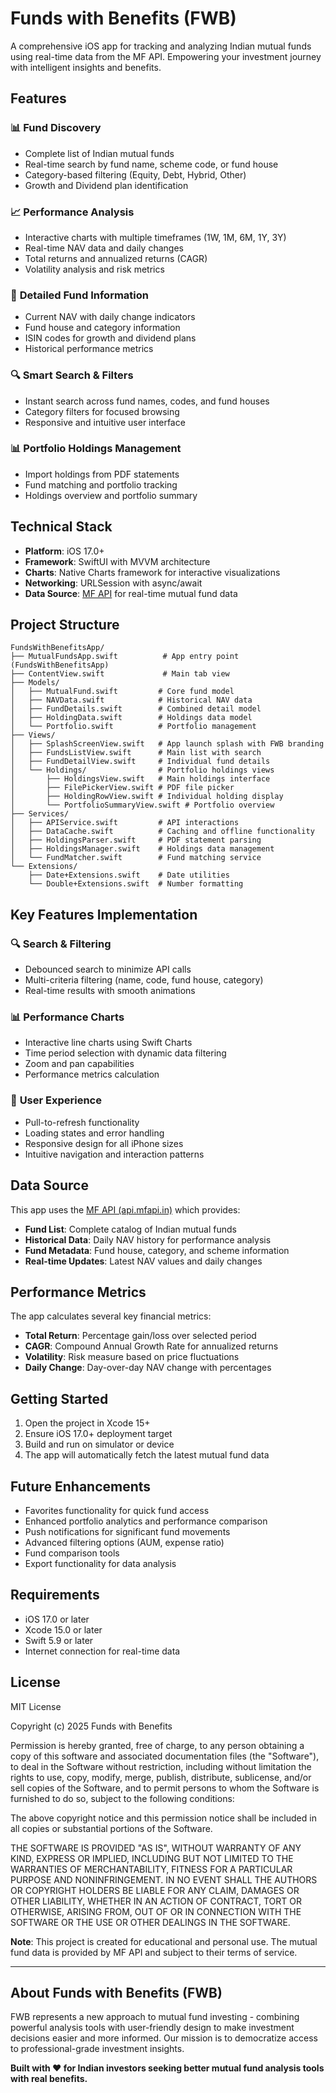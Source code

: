 # Funds with Benefits (FWB)

A comprehensive iOS app for tracking and analyzing Indian mutual funds using real-time data from the MF API. Empowering your investment journey with intelligent insights and benefits.

## Features

### 📊 **Fund Discovery**
- Complete list of Indian mutual funds
- Real-time search by fund name, scheme code, or fund house
- Category-based filtering (Equity, Debt, Hybrid, Other)
- Growth and Dividend plan identification

### 📈 **Performance Analysis**
- Interactive charts with multiple timeframes (1W, 1M, 6M, 1Y, 3Y)
- Real-time NAV data and daily changes
- Total returns and annualized returns (CAGR)
- Volatility analysis and risk metrics

### 🎯 **Detailed Fund Information**
- Current NAV with daily change indicators
- Fund house and category information
- ISIN codes for growth and dividend plans
- Historical performance metrics

### 🔍 **Smart Search & Filters**
- Instant search across fund names, codes, and fund houses
- Category filters for focused browsing
- Responsive and intuitive user interface

### 📊 **Portfolio Holdings Management**
- Import holdings from PDF statements
- Fund matching and portfolio tracking
- Holdings overview and portfolio summary

## Technical Stack

- **Platform**: iOS 17.0+
- **Framework**: SwiftUI with MVVM architecture
- **Charts**: Native Charts framework for interactive visualizations
- **Networking**: URLSession with async/await
- **Data Source**: [MF API](https://api.mfapi.in/mf) for real-time mutual fund data

## Project Structure

```
FundsWithBenefitsApp/
├── MutualFundsApp.swift          # App entry point (FundsWithBenefitsApp)
├── ContentView.swift             # Main tab view
├── Models/
│   ├── MutualFund.swift         # Core fund model
│   ├── NAVData.swift            # Historical NAV data
│   ├── FundDetails.swift        # Combined detail model
│   ├── HoldingData.swift        # Holdings data model
│   └── Portfolio.swift          # Portfolio management
├── Views/
│   ├── SplashScreenView.swift   # App launch splash with FWB branding
│   ├── FundsListView.swift      # Main list with search
│   ├── FundDetailView.swift     # Individual fund details
│   └── Holdings/                # Portfolio holdings views
│       ├── HoldingsView.swift   # Main holdings interface
│       ├── FilePickerView.swift # PDF file picker
│       ├── HoldingRowView.swift # Individual holding display
│       └── PortfolioSummaryView.swift # Portfolio overview
├── Services/
│   ├── APIService.swift         # API interactions
│   ├── DataCache.swift          # Caching and offline functionality
│   ├── HoldingsParser.swift     # PDF statement parsing
│   ├── HoldingsManager.swift    # Holdings data management
│   └── FundMatcher.swift        # Fund matching service
└── Extensions/
    ├── Date+Extensions.swift    # Date utilities
    └── Double+Extensions.swift  # Number formatting
```

## Key Features Implementation

### 🔍 **Search & Filtering**
- Debounced search to minimize API calls
- Multi-criteria filtering (name, code, fund house, category)
- Real-time results with smooth animations

### 📊 **Performance Charts**
- Interactive line charts using Swift Charts
- Time period selection with dynamic data filtering
- Zoom and pan capabilities
- Performance metrics calculation

### 📱 **User Experience**
- Pull-to-refresh functionality
- Loading states and error handling
- Responsive design for all iPhone sizes
- Intuitive navigation and interaction patterns

## Data Source

This app uses the [MF API (api.mfapi.in)](https://api.mfapi.in/mf) which provides:

- **Fund List**: Complete catalog of Indian mutual funds
- **Historical Data**: Daily NAV history for performance analysis
- **Fund Metadata**: Fund house, category, and scheme information
- **Real-time Updates**: Latest NAV values and daily changes

## Performance Metrics

The app calculates several key financial metrics:

- **Total Return**: Percentage gain/loss over selected period
- **CAGR**: Compound Annual Growth Rate for annualized returns
- **Volatility**: Risk measure based on price fluctuations
- **Daily Change**: Day-over-day NAV change with percentages

## Getting Started

1. Open the project in Xcode 15+
2. Ensure iOS 17.0+ deployment target
3. Build and run on simulator or device
4. The app will automatically fetch the latest mutual fund data

## Future Enhancements

- Favorites functionality for quick fund access
- Enhanced portfolio analytics and performance comparison
- Push notifications for significant fund movements
- Advanced filtering options (AUM, expense ratio)
- Fund comparison tools
- Export functionality for data analysis

## Requirements

- iOS 17.0 or later
- Xcode 15.0 or later
- Swift 5.9 or later
- Internet connection for real-time data

## License

MIT License

Copyright (c) 2025 Funds with Benefits

Permission is hereby granted, free of charge, to any person obtaining a copy
of this software and associated documentation files (the "Software"), to deal
in the Software without restriction, including without limitation the rights
to use, copy, modify, merge, publish, distribute, sublicense, and/or sell
copies of the Software, and to permit persons to whom the Software is
furnished to do so, subject to the following conditions:

The above copyright notice and this permission notice shall be included in all
copies or substantial portions of the Software.

THE SOFTWARE IS PROVIDED "AS IS", WITHOUT WARRANTY OF ANY KIND, EXPRESS OR
IMPLIED, INCLUDING BUT NOT LIMITED TO THE WARRANTIES OF MERCHANTABILITY,
FITNESS FOR A PARTICULAR PURPOSE AND NONINFRINGEMENT. IN NO EVENT SHALL THE
AUTHORS OR COPYRIGHT HOLDERS BE LIABLE FOR ANY CLAIM, DAMAGES OR OTHER
LIABILITY, WHETHER IN AN ACTION OF CONTRACT, TORT OR OTHERWISE, ARISING FROM,
OUT OF OR IN CONNECTION WITH THE SOFTWARE OR THE USE OR OTHER DEALINGS IN THE
SOFTWARE.

**Note**: This project is created for educational and personal use. The mutual fund data is provided by MF API and subject to their terms of service.

---

## About Funds with Benefits (FWB)

FWB represents a new approach to mutual fund investing - combining powerful analysis tools with user-friendly design to make investment decisions easier and more informed. Our mission is to democratize access to professional-grade investment insights.

**Built with ❤️ for Indian investors seeking better mutual fund analysis tools with real benefits.**